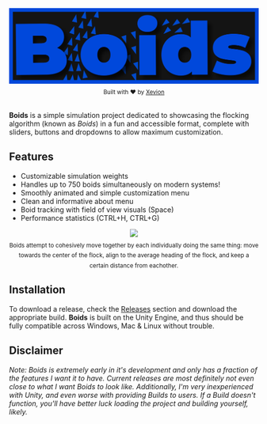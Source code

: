 ﻿<div align="center">
    <a href=""><img src="./.media/banner.png" alt="Boids"></a>
    <br>
    <sub>
        Built with ❤︎ by <a href="https://github.com/Xevion/">Xevion</a>
    </sub>
</div>

<br>

**Boids** is a simple simulation project dedicated to showcasing the flocking algorithm (known as *Boids*) in a fun and accessible format, complete with sliders, buttons and dropdowns to allow maximum customization.

## Features

- Customizable simulation weights
- Handles up to 750 boids simultaneously on modern systems!
- Smoothly animated and simple customization menu
- Clean and informative about menu
- Boid tracking with field of view visuals (Space)
- Performance statistics (CTRL+H, CTRL+G)

<div align="center">
    <a href="#">
        <img src="./.media/example.gif">
    </a>
    <br>
    <sub>
        Boids attempt to cohesively move together by each individually doing the same thing: move towards the center of the flock, align to the average heading of the flock, and keep a certain distance from eachother.
    </sub>
</div>

## Installation

To download a release, check the [Releases](https://github.com/Xevion/Boids/releases) section and download the appropriate build. **Boids** is built on the Unity Engine, and thus should be fully compatible across Windows, Mac & Linux without trouble.


## Disclaimer

*Note: Boids is extremely early in it's development and only has a fraction of the features I want it to have. Current releases are most definitely not even close to what I want Boids to look like. Additionally, I'm very inexperienced with Unity, and even worse with providing Builds to users. If a Build doesn't function, you'll have better luck loading the project and building yourself, likely.*